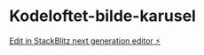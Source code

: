 # Kodeloftet-bilde-karusel

[Edit in StackBlitz next generation editor ⚡️](https://stackblitz.com/~/github.com/Johns189/Kodeloftet-bilde-karusel)